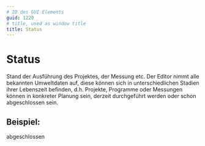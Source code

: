 ```yaml
---
# ID des GUI Elements
guid: 1220
# title, used as window title
title: Status
---
```


# Status

Stand der Ausführung des Projektes, der Messung etc. Der Editor nimmt alle bekannten Umweltdaten auf, diese können sich in unterschiedlichen Stadien ihrer Lebenszeit befinden, d.h. Projekte, Programme oder Messungen können in konkreter Planung sein, derzeit durchgeführt werden oder schon abgeschlossen sein.

## Beispiel:

abgeschlossen
